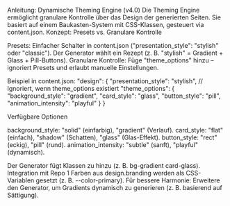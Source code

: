 Anleitung: Dynamische Theming Engine (v4.0)
Die Theming Engine ermöglicht granulare Kontrolle über das Design der generierten Seiten. Sie basiert auf einem Baukasten-System mit CSS-Klassen, gesteuert via content.json.
Konzept: Presets vs. Granulare Kontrolle

Presets: Einfacher Schalter in content.json ("presentation_style": "stylish" oder "classic"). Der Generator wählt ein Rezept (z. B. "stylish" = Gradient + Glass + Pill-Buttons).
Granulare Kontrolle: Füge "theme_options" hinzu – ignoriert Presets und erlaubt manuelle Einstellungen.

Beispiel in content.json:
"design": {
  "presentation_style": "stylish",  // Ignoriert, wenn theme_options existiert
  "theme_options": {
    "background_style": "gradient",
    "card_style": "glass",
    "button_style": "pill",
    "animation_intensity": "playful"
  }
}

Verfügbare Optionen

background_style: "solid" (einfarbig), "gradient" (Verlauf).
card_style: "flat" (einfach), "shadow" (Schatten), "glass" (Glas-Effekt).
button_style: "rect" (eckig), "pill" (rund).
animation_intensity: "subtle" (sanft), "playful" (dynamisch).

Der Generator fügt Klassen zu <body> hinzu (z. B. bg-gradient card-glass).
Integration mit Repo 1
Farben aus design.branding werden als CSS-Variablen gesetzt (z. B. --color-primary). Für bessere Harmonie: Erweitere den Generator, um Gradients dynamisch zu generieren (z. B. basierend auf Sättigung).